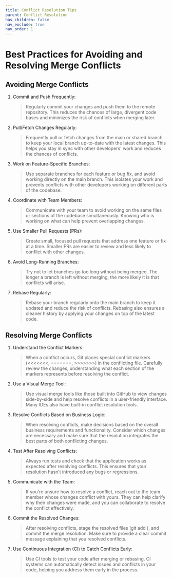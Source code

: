 ```yaml
---
title: Conflict Resolution Tips
parent: Conflict Resolution
has_children: false
nav_exclude: true
nav_order: 1
---
```


# Best Practices for Avoiding and Resolving Merge Conflicts

## Avoiding Merge Conflicts

1. Commit and Push Frequently:

    > Regularly commit your changes and push them to the remote repository. This reduces the 
    > chances of large, divergent code bases and minimizes the risk of conflicts when merging later.

2. Pull/Fetch Changes Regularly:

    > Frequently pull or fetch changes from the main or shared branch to keep your local branch 
    > up-to-date with the latest changes. This helps you stay in sync with other developers' work 
    > and reduces the chances of conflicts.

3. Work on Feature-Specific Branches:

    > Use separate branches for each feature or bug fix, and avoid working directly on the main 
    > branch. This isolates your work and prevents conflicts with other developers working on 
    > different parts of the codebase.

4. Coordinate with Team Members:

    > Communicate with your team to avoid working on the same files or sections of the codebase 
    > simultaneously. Knowing who is working on what can help prevent overlapping changes.

5. Use Smaller Pull Requests (PRs):

    > Create small, focused pull requests that address one feature or fix at a time. Smaller PRs 
    > are easier to review and less likely to conflict with other changes.

6. Avoid Long-Running Branches:

    > Try not to let branches go too long without being merged. The longer a branch is left without 
    > merging, the more likely it is that conflicts will arise.

7. Rebase Regularly:

    > Rebase your branch regularly onto the main branch to keep it updated and reduce the risk of 
    > conflicts. Rebasing also ensures a cleaner history by applying your changes on top of the 
    > latest code.

## Resolving Merge Conflicts

1. Understand the Conflict Markers:

    > When a conflict occurs, Git places special conflict markers (<<<<<<<, =======, >>>>>>>) in the 
    > conflicting file. Carefully review the changes, understanding what each section of the markers 
    > represents before resolving the conflict.

2. Use a Visual Merge Tool:

    > Use visual merge tools like those built into GitHub to view changes side-by-side and help 
    > resolve conflicts in a user-friendly interface. Many IDEs also have built-in conflict 
    > resolution tools.

3. Resolve Conflicts Based on Business Logic:

    > When resolving conflicts, make decisions based on the overall business requirements and 
    > functionality. Consider which changes are necessary and make sure that the resolution 
    > integrates the best parts of both conflicting changes.

4. Test After Resolving Conflicts:

    > Always run tests and check that the application works as expected after resolving conflicts. 
    > This ensures that your resolution hasn’t introduced any bugs or regressions.

5. Communicate with the Team:

    > If you're unsure how to resolve a conflict, reach out to the team member whose changes 
    > conflict with yours. They can help clarify why their changes were made, and you can 
    > collaborate to resolve the conflict effectively.

6. Commit the Resolved Changes:

    > After resolving conflicts, stage the resolved files (git add <file>), and commit the 
    > merge resolution. Make sure to provide a clear commit message explaining that you 
    > resolved conflicts.

7. Use Continuous Integration (CI) to Catch Conflicts Early:

    > Use CI tools to test your code after merging or rebasing. CI systems can automatically 
    > detect issues and conflicts in your code, helping you address them early in the process.

